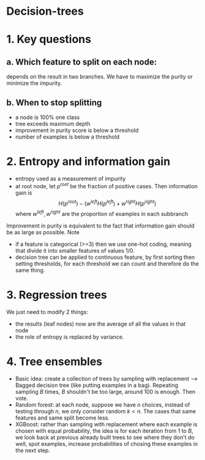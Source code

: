 # Decision-trees

# 1. Key questions

## a. Which feature to split on each node:
depends on the result in two branches. We have to maximize the purity or minimize the impurity.
## b. When to stop splitting
- a node is 100% one class
- tree exceeds maximum depth
- improvement in purity score is below a threshold
- number of examples is below a threshold

# 2. Entropy and information gain
- entropy used as a measurement of impurity
- at root node, let $p^{root}$ be the fraction of positive cases. Then information gain is
$$H(p^{root})- (w^{left}H(p^{left}) + w^{right}H(p^{right})$$
where $w^{left}, w^{right}$ are the proportion of examples in each subbranch

Improvement in purity is equivalent to the fact that information gain should be as large as possible.
Note
- if a feature is categorical (>=3) then we use one-hot coding, meaning that divide it into smaller features of values 1/0.
- decision tree can be applied to continuous feature, by first sorting then setting thresholds, for each threshold we can count and therefore do the same thing.
# 3. Regression trees
We just need to modify 2 things:
- the results (leaf nodes) now are the average of all the values in that node
- the role of entropy is replaced by variance.

# 4. Tree ensembles
- Basic idea: create a collection of trees by sampling with replacement --> Bagged decision tree (like putting examples in a bag). Repeating sampling $B$ times, $B$ shouldn't be too large, around 100 is enough. Then vote.
- Random forest: at each node, suppose we have $n$ choices, instead of testing through $n$, we only consider random $k < n$. The cases that same features and same split become less.
- XGBoost: rather than sampling with replacement where each example is chosen with equal probability, the idea is for each iteration from 1 to $B$, we look back at previous already built trees to see where they don't do well, spot examples, increase probabilities of chosing these examples in the next step.
